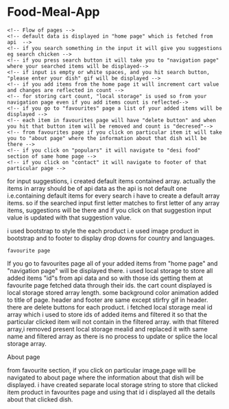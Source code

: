 # Food-Meal-App
<!-- Header consists of logos which are animated and assosciated pages links and communication links -->
    <!-- Flow of pages -->
    <!-- default data is displayed in "home page" which is fetched from api  -->
    <!-- if you search something in the input it will give you suggestions eg search chicken -->
    <!-- if you press search button it will take you to "navigation page" where your searched items will be displayed-->
    <!-- if input is empty or white spaces, and you hit search button, "please enter your dish" gif will be displayed -->
    <!-- if you add items from the home page it will increment cart value and changes are reflected in count -->
    <!-- for storing cart count, "local storage" is used so from your navigation page even if you add items count is reflected-->
    <!-- if you go to "favourites" page a list of your added items will be displayed -->
    <!-- each item in favourites page will have "delete button" and when you hit that button item will be removed and count is "decresed"-->
    <!-- from favourites page if you click on particular item it will take you to "about page" where the information about that dish will be there -->
    <!-- if you click on "populars" it will navigate to "desi food" section of same home page -->
    <!-- if you click on "contact" it will navigate to footer of that particular page -->
for input suggestions, i created default items contained array. actually the items in array should be of api data as the api is not default one i.e.containing default items for every search i have to create a default array items. so if the searched input first letter matches to first letter of any array items, suggestions will be there and if you click on that suggestion input value is updated with that suggestion value.

i used bootstrap to style the each product i.e used image product in bootstrap and to footer to display drop downs for country and languages.
    
    favourite page
If you go to favourites page all of your added items from "home page" and "navigation page" will be displayed there.
i used local storage to store all added items "id"s from api data and so with those ids getting them at favourite page fetched data through their ids.
the cart count  displayed is local storage stored array length.
some background color animation added to title of page.
header and footer are same except stirfry gif in header.
there are delete buttons for each product. i fetched local storage meal id array which i used to store ids of added items and filtered it so that the particular clicked item will not contain in the filtered array. with that filtered array,i removed present local storage mealid and replaced it with same name and filtered array as there is no process to update or splice the local storage array.

  About page
  
from favourite section, if you click on particular image,page will be navigated to about page where the information about that dish will be displayed.
i have created separate local storage string to store that clicked item product in favourites page and using that id i displayed all the details about that clicked dish.
 
